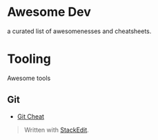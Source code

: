 
# Awesome Dev

a curated list of awesomenesses and cheatsheets.



# Tooling
Awesome tools

## Git
* [Git Cheat](./docs/tooling/gitCheat)






> Written with [StackEdit](https://stackedit.io/).
<!--stackedit_data:
eyJoaXN0b3J5IjpbMTY0OTQ5MDY5M119
-->